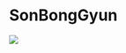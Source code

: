 # SonBongGyun
 <img src="https://img.shields.io/badge/#A8B9CCt-61DAFB?style=flat&logo=React&logoColor=white"/>
